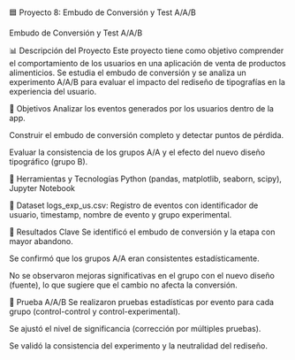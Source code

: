 🟦 Proyecto 8: Embudo de Conversión y Test A/A/B

Embudo de Conversión y Test A/A/B

📊 Descripción del Proyecto
Este proyecto tiene como objetivo comprender el comportamiento de los usuarios en una aplicación de venta de productos alimenticios. Se estudia el embudo de conversión y se analiza un experimento A/A/B para evaluar el impacto del rediseño de tipografías en la experiencia del usuario.

🧠 Objetivos
Analizar los eventos generados por los usuarios dentro de la app.

Construir el embudo de conversión completo y detectar puntos de pérdida.

Evaluar la consistencia de los grupos A/A y el efecto del nuevo diseño tipográfico (grupo B).

🧰 Herramientas y Tecnologías
Python (pandas, matplotlib, seaborn, scipy), Jupyter Notebook

📁 Dataset
logs_exp_us.csv: Registro de eventos con identificador de usuario, timestamp, nombre de evento y grupo experimental.

📌 Resultados Clave
Se identificó el embudo de conversión y la etapa con mayor abandono.

Se confirmó que los grupos A/A eran consistentes estadísticamente.

No se observaron mejoras significativas en el grupo con el nuevo diseño (fuente), lo que sugiere que el cambio no afecta la conversión.

🧪 Prueba A/A/B
Se realizaron pruebas estadísticas por evento para cada grupo (control-control y control-experimental).

Se ajustó el nivel de significancia (corrección por múltiples pruebas).

Se validó la consistencia del experimento y la neutralidad del rediseño.
